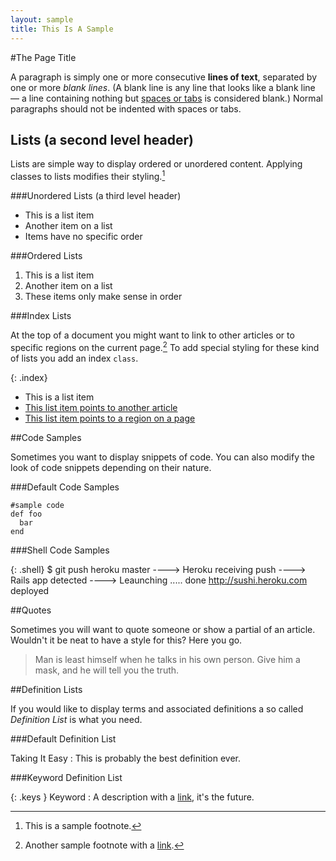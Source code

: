 ```yaml
---
layout: sample
title: This Is A Sample
---
```


#The Page Title

A paragraph is simply one or more consecutive **lines of text**, separated by one or more *blank lines*. (A blank line is any line that looks like a blank line — a line containing nothing but [spaces or tabs](http://manual.macromates.com/en/working_with_text#using_spaces_instead_of_tabs) is considered blank.) Normal paragraphs should not be indented with spaces or tabs.

## Lists (a second level header)

Lists are simple way to display ordered or unordered content. Applying classes to lists modifies their styling.[^footnote1]

###Unordered Lists (a third level header)

* This is a list item
* Another item on a list
* Items have no specific order

###Ordered Lists

1. This is a list item
2. Another item on a list
3. These items only make sense in order

###Index Lists

At the top of a document you might want to link to other articles or to specific regions on the current page.[^footnote2] To add special styling for these kind of lists you add an index `class`.

{: .index}
* This is a list item
* [This list item points to another article](#)
* [This list item points to a region on a page](#)

##Code Samples

Sometimes you want to display snippets of code. You can also modify the look of code snippets depending on their nature.

###Default Code Samples

    #sample code
    def foo
      bar
    end

###Shell Code Samples

{: .shell}
    $ git push heroku master
    ----> Heroku receiving push
    ----> Rails app detected
    ----> Leaunching ..... done
          http://sushi.heroku.com deployed

##Quotes

Sometimes you will want to quote someone or show a partial of an article. Wouldn't it be neat to have a style for this? Here you go.

> Man is least himself when he talks in his own person. Give him a mask, and he will tell you the truth.


##Definition Lists

If you would like to display terms and associated definitions a so called *Definition List* is what you need.


###Default Definition List

Taking It Easy
: This is probably the best definition ever.

###Keyword Definition List

{: .keys }
Keyword
: A description with a [link](#), it's the future.


[^footnote1]: This is a sample footnote.
[^footnote2]: Another sample footnote with a [link](#).
